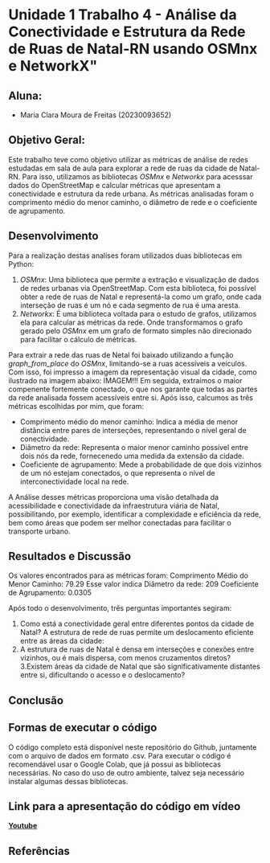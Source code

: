 # Unidade 1 Trabalho 4 - Análise da Conectividade e Estrutura da Rede de Ruas de Natal-RN usando OSMnx e NetworkX"

## Aluna:  
- Maria Clara Moura de Freitas (20230093652)

## Objetivo Geral:  
Este trabalho teve como objetivo utilizar as métricas de análise de redes estudadas em sala de aula para explorar a rede de ruas da cidade de Natal-RN. Para isso, utilizamos as bibliotecas *OSMnx* e *Networkx* para acesssar dados do OpenStreetMap e calcular métricas que apresentam a conectividade e estrutura da rede urbana. As métricas analisadas foram o comprimento médio do menor caminho, o diâmetro de rede e o coeficiente de agrupamento.


## Desenvolvimento  
Para a realização destas analises foram utilizados duas bibliotecas em Python:
1. *OSMnx*: Uma biblioteca que permite a extração e visualização de dados de redes urbanas via OpenStreetMap. Com esta biblioteca, foi possível obter a rede de ruas de Natal e representá-la como um grafo, onde cada interseção de ruas é um nó e cada segmento de rua é uma aresta.
2. *Networkx*: É uma biblioteca voltada para o estudo de grafos, utilizamos ela para calcular as métricas da rede. Onde transformamos o grafo gerado pelo *OSMnx* em um grafo de formato simples não direcionado para facilitar o cálculo de métricas.

Para extrair a rede das ruas de Netal foi baixado utilizando a função *graph_from_place* do *OSMnx*, limitando-se a ruas acessíveis a veículos. Com isso, foi impresso a imagem da representação visual da cidade, como ilustrado na imagem abaixo:
IMAGEM!!!
Em seguida, extraímos o maior compenente fortemente conectado, o que nos garante que todas as partes da rede analisada fossem acessíveis entre si. Após isso, calcumos as três métricas escolhidas por mim, que foram:
* Comprimento médio do menor caminho: Indica a média de menor distância entre pares de interseções, representando o nível geral de conectividade.
* Diâmetro da rede: Representa o maior menor caminho possível entre dois nós da rede, fornecenedo uma medida da extensão da cidade.
* Coeficiente de agrupamento: Mede a probabilidade de que dois vizinhos de um nó estejam conectados, o que representa o nível de interconectividade local na rede.

A Análise desses métricas proporciona uma visão detalhada da acessibilidade e conectividade da infraestrutura viária de Natal, possibilitando, por exemplo, identificar a complexidade e eficiência da rede, bem como áreas que podem ser melhor conectadas para facilitar o transporte urbano.

## Resultados e Discussão
Os valores encontrados para as métricas foram:
Comprimento Médio do Menor Caminho: 79.29 Esse valor indica
Diâmetro da rede: 209
Coeficiente de Agrupamento: 0.0305

Após todo o desenvolvimento, três perguntas importantes segiram:
1. Como está a conectividade geral entre diferentes pontos da cidade de Natal? A estrutura de rede de ruas permite um deslocamento eficiente entre as áreas da cidade:
2. A estrutura de ruas de Natal é densa em interseções e conexões entre vizinhos, ou é mais dispersa, com menos cruzamentos diretos? 
3.Existem áreas da cidade de Natal que são significativamente distantes entre si, dificultando o acesso e o deslocamento?

## Conclusão


## Formas de executar o código

O código completo está disponível neste repositório do Github, juntamente com o arquivo de dados em formato .csv. Para executar o código é recomendável usar o Google Colab, que já possui as bibliotecas necessárias. No caso do uso de outro ambiente, talvez seja necessário instalar algumas dessas bibliotecas.

## Link para a apresentação do código em vídeo

[**Youtube**](https://youtu.be)

## Referências


